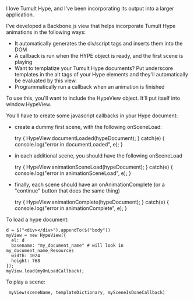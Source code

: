 I love Tumult Hype, and I've been incorporating its output into a larger application.

I've developed a Backbone.js view that helps incorporate Tumult Hype animations in the following ways:

* It automatically generates the div/script tags and inserts them into the DOM
* A callback is run when the HYPE object is ready, and the first scene is playing
* Want to templatize your Tumult Hype documents?  Put underscore templates in the alt tags of your Hype elements and they'll automatically be evaluated by this view.
* Programmatically run a callback when an animation is finished

To use this, you'll want to include the HypeView object.  It'll put itself into window.HypeView.

You'll have to create some javascript callbacks in your Hype document:

* create a dummy first scene, with the following onSceneLoad:

    try {
      HypeView.documentLoaded(hypeDocument);
    } catch(e) {
      console.log("error in documentLoaded", e);
    }

* in each additional scene, you should have the following onSceneLoad

    try {
      HypeView.animationSceneLoad(hypeDocument);
    } catch(e) {
      console.log("error in animationSceneLoad", e);
    }

* finally, each scene should have an onAnimationComplete (or a "continue" button that does the same thing)

    try {
      HypeView.animationComplete(hypeDocument);
    } catch(e) {
      console.log("error in animationComplete", e);
    }

To load a hype document:

    d = $("<div></div>").appendTo($("body"))
    myView = new HypeView({
      el: d
      basename: "my_document_name" # will look in my_document_name_Resources
      width: 1024
      height: 768
    });
    myView.load(myOnLoadCallback);

To play a scene:

     myView(sceneName, templateDictionary, mySceneIsDoneCallback)
